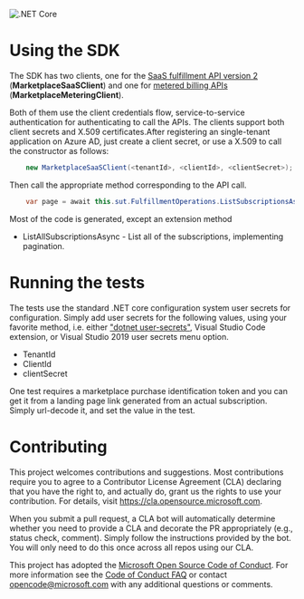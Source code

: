 ![.NET Core](https://github.com/Azure/commercial-marketplace-saas-sdk-client-dotnet/workflows/.NET%20Core/badge.svg)

# Using the SDK

The SDK has two clients, one for the [SaaS fulfillment API version 2](https://docs.microsoft.com/en-us/azure/marketplace/partner-center-portal/pc-saas-fulfillment-api-v2) (**MarketplaceSaaSClient**) and one for [metered billing APIs](https://docs.microsoft.com/en-us/azure/marketplace/partner-center-portal/marketplace-metering-service-apis) (**MarketplaceMeteringClient**).

Both of them use the client credentials flow, service-to-service authentication for authenticating to call the APIs. The clients support both client secrets and X.509 certificates.After registering an single-tenant application on Azure AD, just create a client secret, or use a X.509 to call the constructor as follows:
``` csharp
    new MarketplaceSaaSClient(<tenantId>, <clientId>, <clientSecret>);
```

Then call the appropriate method corresponding to the API call.
``` csharp
    var page = await this.sut.FulfillmentOperations.ListSubscriptionsAsync();
```

Most of the code is generated, except an extension method

- ListAllSubscriptionsAsync - List all of the subscriptions, implementing pagination.

# Running the tests
The tests use the standard .NET core configuration system user secrets for configuration. Simply add user secrets for the following values, using your favorite method, i.e. either ["dotnet user-secrets"](https://docs.microsoft.com/en-us/aspnet/core/security/app-secrets?view=aspnetcore-3.1&tabs=windows), Visual Studio Code extension, or Visual Studio 2019 user secrets menu option.

- TenantId
- ClientId
- clientSecret

One test requires a marketplace purchase identification token and you can get it from a landing page link generated from an actual subscription. Simply url-decode it, and set the value in the test.


# Contributing

This project welcomes contributions and suggestions.  Most contributions require you to agree to a
Contributor License Agreement (CLA) declaring that you have the right to, and actually do, grant us
the rights to use your contribution. For details, visit https://cla.opensource.microsoft.com.

When you submit a pull request, a CLA bot will automatically determine whether you need to provide
a CLA and decorate the PR appropriately (e.g., status check, comment). Simply follow the instructions
provided by the bot. You will only need to do this once across all repos using our CLA.

This project has adopted the [Microsoft Open Source Code of Conduct](https://opensource.microsoft.com/codeofconduct/).
For more information see the [Code of Conduct FAQ](https://opensource.microsoft.com/codeofconduct/faq/) or
contact [opencode@microsoft.com](mailto:opencode@microsoft.com) with any additional questions or comments.
